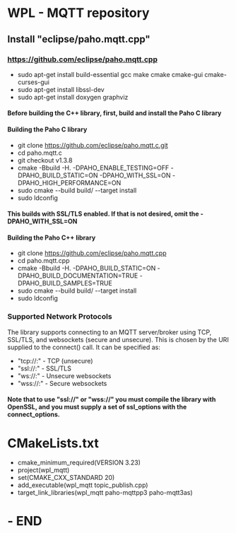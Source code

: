 # WPL - MQTT repository

## Install "eclipse/paho.mqtt.cpp"
### https://github.com/eclipse/paho.mqtt.cpp

- sudo apt-get install build-essential gcc make cmake cmake-gui cmake-curses-gui
- sudo apt-get install libssl-dev
- sudo apt-get install doxygen graphviz

#### Before building the C++ library, first, build and install the Paho C library
#### Building the Paho C library
- git clone https://github.com/eclipse/paho.mqtt.c.git
- cd paho.mqtt.c
- git checkout v1.3.8
- cmake -Bbuild -H. -DPAHO_ENABLE_TESTING=OFF -DPAHO_BUILD_STATIC=ON -DPAHO_WITH_SSL=ON -DPAHO_HIGH_PERFORMANCE=ON
- sudo cmake --build build/ --target install
- sudo ldconfig
#### This builds with SSL/TLS enabled. If that is not desired, omit the -DPAHO_WITH_SSL=ON

#### Building the Paho C++ library
- git clone https://github.com/eclipse/paho.mqtt.cpp
- cd paho.mqtt.cpp
- cmake -Bbuild -H. -DPAHO_BUILD_STATIC=ON -DPAHO_BUILD_DOCUMENTATION=TRUE -DPAHO_BUILD_SAMPLES=TRUE
- sudo cmake --build build/ --target install
- sudo ldconfig

### Supported Network Protocols
The library supports connecting to an MQTT server/broker using TCP, SSL/TLS,
and websockets (secure and unsecure). This is chosen by the URI supplied to
the connect() call. It can be specified as:

- "tcp://<host>:<port>"  - TCP (unsecure)
- "ssl://<host>:<port>"  - SSL/TLS
- "ws://<host>:<port>"   - Unsecure websockets
- "wss://<host>:<port>"  - Secure websockets

#### Note that to use "ssl://" or "wss://" you must compile the library with OpenSSL, and you must supply a set of ssl_options with the connect_options.

# CMakeLists.txt
- cmake_minimum_required(VERSION 3.23)
- project(wpl_mqtt)
- set(CMAKE_CXX_STANDARD 20)
- add_executable(wpl_mqtt topic_publish.cpp)
- target_link_libraries(wpl_mqtt paho-mqttpp3 paho-mqtt3as)


# - END